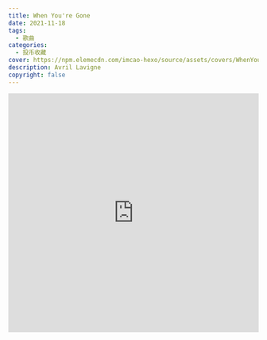 ```yaml
---
title: When You're Gone
date: 2021-11-18
tags:
  - 歌曲
categories:
  - 投币收藏
cover: https://npm.elemecdn.com/imcao-hexo/source/assets/covers/WhenYoureGone.jpg
description: Avril Lavigne
copyright: false
---
```


<iframe
  src="https://player.bilibili.com/player.html?aid=421673372&bvid=BV1h3411879L&cid=441581555&page=1"
  scrolling="no"
  border="0"
  frameborder="no"
  width="100%"
  framespacing="0"
  allowfullscreen="true"
>
</iframe>

<style>
iframe {
  height: 480px;
}
@media (max-width: 768px) {
  iframe {
    height: 300px;
  }
}
@media (max-width: 480px) {
  iframe {
    height: 250px;
  }
}
</style>
